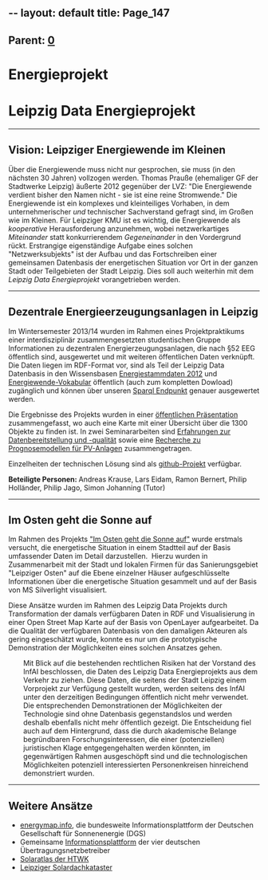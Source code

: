 --
layout: default
title: Page_147
---

## Parent: [0](Page_0)

# Energieprojekt

<h1>Leipzig Data Energieprojekt</h1>

<hr />

<h2>Vision: Leipziger Energiewende im Kleinen</h2>
Über die Energiewende muss nicht nur gesprochen, sie muss (in den nächsten 30 Jahren) vollzogen werden. Thomas Prauße (ehemaliger GF der Stadtwerke Leipzig) äußerte 2012 gegenüber der LVZ: "Die Energiewende verdient bisher den Namen nicht - sie ist eine reine Stromwende." Die Energiewende ist ein komplexes und kleinteiliges Vorhaben, in dem unternehmerischer <i>und</i> technischer Sachverstand gefragt sind, im Großen wie im Kleinen. Für Leipziger KMU ist es wichtig, die Energiewende als <i>kooperative</i> Herausforderung anzunehmen, wobei netzwerkartiges <i>Miteinander</i> statt konkurrierendem <i>Gegeneinander</i> in den Vordergrund rückt. Erstrangige eigenständige Aufgabe eines solchen "Netzwerksubjekts" ist der Aufbau und das Fortschreiben einer gemeinsamen Datenbasis der energetischen Situation vor Ort in der ganzen Stadt oder Teilgebieten der Stadt Leipzig.
Dies soll auch weiterhin mit dem <i>Leipzig Data Energieprojekt</i> vorangetrieben werden.

<hr />

<h2>Dezentrale Energieerzeugungsanlagen in Leipzig</h2>
Im Wintersemester 2013/14 wurden im Rahmen eines Projektpraktikums einer interdisziplinär zusammengesetzten studentischen Gruppe Informationen zu dezentralen Energierzeugungsanlagen, die nach §52 EEG öffentlich sind, ausgewertet und mit weiteren öffentlichen Daten verknüpft.  Die Daten liegen im RDF-Format vor, sind als Teil der Leipzig Data Datenbasis in den Wissensbasen <a href="http://leipzig-data.de/Data/EEG_Stammdaten_2012/">Energiestammdaten 2012</a> und <a href="http://leipzig-data.de/Data/EnergiewendeVokabular/">Energiewende-Vokabular</a> öffentlich (auch zum kompletten Dowload) zugänglich und können über unseren <a href="http://leipzig-data.de:8890/sparql">Sparql Endpunkt</a> genauer ausgewertet werden.

Die Ergebnisse des Projekts wurden in einer <a href="http://www.leipzig-data.de/Energie-13/">öffentlichen Präsentation</a> zusammengefasst, wo auch eine Karte mit einer Übersicht über die 1300 Objekte zu finden ist. In zwei Seminararbeiten sind <a href="http://leipzig-data.de/Energie-13/Dokumente/Bericht_Energiedaten.pdf">Erfahrungen zur Datenbereitstellung und -qualität</a> sowie eine <a href="http://leipzig-data.de/Energie-13/Dokumente/Bericht_Bernert.pdf">Recherche zu Prognosemodellen für PV-Anlagen</a> zusammengetragen.

Einzelheiten der technischen Lösung sind als <a href="https://github.com/LeipzigData/Energie-13">github-Projekt</a> verfügbar.

<strong>Beteiligte Personen: </strong>Andreas Krause, Lars Eidam, Ramon Bernert, Philip Holländer, Philip Jago, Simon Johanning (Tutor)

<hr />

<h2>Im Osten geht die Sonne auf</h2>
Im Rahmen des Projekts <a href="http://www.wifa.uni-leipzig.de/forschung/projekte.html#c17568" target="‘_blank’">"Im Osten geht die Sonne auf"</a> wurde erstmals versucht, die energetische Situation in einem Stadtteil auf der Basis umfassender Daten im Detail darzustellen.  Hierzu wurden in Zusammenarbeit mit der Stadt und lokalen Firmen für das Sanierungsgebiet "Leipziger Osten" auf die Ebene einzelner Häuser aufgeschlüsselte Informationen über die energetische Situation gesammelt und auf der Basis von MS Silverlight visualisiert.

Diese Ansätze wurden im Rahmen des Leipzig Data Projekts durch Transformation der damals verfügbaren Daten in RDF und Visualisierung in einer Open Street Map Karte auf der Basis von OpenLayer aufgearbeitet. Da die Qualität der verfügbaren Datenbasis von den damaligen Akteuren als gering eingeschätzt wurde, konnte es nur um die prototypische Demonstration der Möglichkeiten eines solchen Ansatzes gehen.
<p style="padding-left: 30px;">Mit Blick auf die bestehenden rechtlichen Risiken hat der Vorstand des InfAI beschlossen, die Daten des Leipzig Data Energieprojekts aus dem Verkehr zu ziehen. Diese Daten, die seitens der Stadt Leipzig einem Vorprojekt zur Verfügung gestellt wurden, werden seitens des InfAI unter den derzeitigen Bedingungen öffentlich nicht mehr verwendet. Die entsprechenden Demonstrationen der Möglichkeiten der Technologie sind ohne Datenbasis gegenstandslos und werden deshalb ebenfalls nicht mehr öffentlich gezeigt. Die Entscheidung fiel auch auf dem Hintergrund, dass die durch akademische Belange begründbaren Forschungsinteressen, die einer (potenziellen) juristischen Klage entgegengehalten werden könnten, im gegenwärtigen Rahmen ausgeschöpft sind und die technologischen Möglichkeiten potenziell interessierten Personenkreisen hinreichend demonstriert wurden.</p>


<hr />

<h2>Weitere Ansätze</h2>
<ul>
 	<li><a href="http://www.energymap.info" target="‘_blank’">energymap.info</a>, die bundesweite Informationsplattform der Deutschen Gesellschaft für Sonnenenergie (DGS)</li>
 	<li>Gemeinsame <a href="http://www.netztransparenz.de">Informationsplattform</a> der vier deutschen Übertragungsnetzbetreiber</li>
 	<li><a href="http://solaratlas.htwk-leipzig.de">Solaratlas der HTWK</a></li>
 	<li><a href="http://www.solardachkataster.leipzig.de/">Leipziger Solardachkataster</a></li>
</ul>

